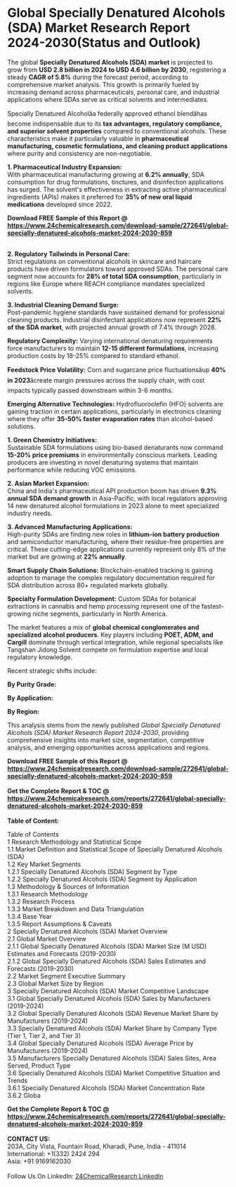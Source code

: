 <h1>Global Specially Denatured Alcohols (SDA) Market Research Report 2024-2030(Status and Outlook)</h1><p>The global <strong>Specially Denatured Alcohols (SDA) market</strong> is projected to grow from <strong>USD 2.8 billion in 2024 to USD 4.6 billion by 2030</strong>, registering a steady <strong>CAGR of 5.8%</strong> during the forecast period, according to comprehensive market analysis. This growth is primarily fueled by increasing demand across pharmaceuticals, personal care, and industrial applications where SDAs serve as critical solvents and intermediates.</p><p>Specially Denatured Alcoholâa federally approved ethanol blendâhas become indispensable due to its <strong>tax advantages, regulatory compliance, and superior solvent properties</strong> compared to conventional alcohols. These characteristics make it particularly valuable in <strong>pharmaceutical manufacturing, cosmetic formulations, and cleaning product applications</strong> where purity and consistency are non-negotiable.</p><p><strong>1. Pharmaceutical Industry Expansion:</strong><br>
With pharmaceutical manufacturing growing at <strong>6.2% annually</strong>, SDA consumption for drug formulations, tinctures, and disinfection applications has surged. The solvent's effectiveness in extracting active pharmaceutical ingredients (APIs) makes it preferred for <strong>35% of new oral liquid medications</strong> developed since 2022.</p><div><b>Download FREE Sample of this Report @ 
            <a href="https://www.24chemicalresearch.com/download-sample/272641/global-specially-denatured-alcohols-market-2024-2030-859">
            https://www.24chemicalresearch.com/download-sample/272641/global-specially-denatured-alcohols-market-2024-2030-859</a></b></div><br><p><strong>2. Regulatory Tailwinds in Personal Care:</strong><br>
Strict regulations on conventional alcohols in skincare and haircare products have driven formulators toward approved SDAs. The personal care segment now accounts for <strong>28% of total SDA consumption</strong>, particularly in regions like Europe where REACH compliance mandates specialized solvents.</p><p><strong>3. Industrial Cleaning Demand Surge:</strong><br>
Post-pandemic hygiene standards have sustained demand for professional cleaning products. Industrial disinfectant applications now represent <strong>22% of the SDA market</strong>, with projected annual growth of 7.4% through 2028.</p><p><strong>Regulatory Complexity:</strong> Varying international denaturing requirements force manufacturers to maintain <strong>12-15 different formulations</strong>, increasing production costs by 18-25% compared to standard ethanol.</p><p><strong>Feedstock Price Volatility:</strong> Corn and sugarcane price fluctuationsâup <strong>40% in 2023</strong>âcreate margin pressures across the supply chain, with cost impacts typically passed downstream within 3-6 months.</p><p><strong>Emerging Alternative Technologies:</strong> Hydrofluoroolefin (HFO) solvents are gaining traction in certain applications, particularly in electronics cleaning where they offer <strong>35-50% faster evaporation rates</strong> than alcohol-based solutions.</p><p><strong>1. Green Chemistry Initiatives:</strong><br>
Sustainable SDA formulations using bio-based denaturants now command <strong>15-20% price premiums</strong> in environmentally conscious markets. Leading producers are investing in novel denaturing systems that maintain performance while reducing VOC emissions.</p><p><strong>2. Asian Market Expansion:</strong><br>
China and India's pharmaceutical API production boom has driven <strong>9.3% annual SDA demand growth</strong> in Asia-Pacific, with local regulators approving 14 new denatured alcohol formulations in 2023 alone to meet specialized industry needs.</p><p><strong>3. Advanced Manufacturing Applications:</strong><br>
High-purity SDAs are finding new roles in <strong>lithium-ion battery production</strong> and semiconductor manufacturing, where their residue-free properties are critical. These cutting-edge applications currently represent only 8% of the market but are growing at <strong>22% annually</strong>.</p><p><strong>Smart Supply Chain Solutions:</strong> Blockchain-enabled tracking is gaining adoption to manage the complex regulatory documentation required for SDA distribution across 80+ regulated markets globally.</p><p><strong>Specialty Formulation Development:</strong> Custom SDAs for botanical extractions in cannabis and hemp processing represent one of the fastest-growing niche segments, particularly in North America.</p><p>The market features a mix of <strong>global chemical conglomerates and specialized alcohol producers</strong>. Key players including <strong>POET, ADM, and Cargill</strong> dominate through vertical integration, while regional specialists like Tangshan Jidong Solvent compete on formulation expertise and local regulatory knowledge.</p><p>Recent strategic shifts include:
</p><p><strong>By Purity Grade:</strong></p><p><strong>By Application:</strong></p><p><strong>By Region:</strong></p><p>This analysis stems from the newly published <em>Global Specially Denatured Alcohols (SDA) Market Research Report 2024-2030</em>, providing comprehensive insights into market size, segmentation, competitive analysis, and emerging opportunities across applications and regions.</p><div><b>Download FREE Sample of this Report @ 
            <a href="https://www.24chemicalresearch.com/download-sample/272641/global-specially-denatured-alcohols-market-2024-2030-859">
            https://www.24chemicalresearch.com/download-sample/272641/global-specially-denatured-alcohols-market-2024-2030-859</a></b></div><br><div><b>Get the Complete Report & TOC @ 
            <a href="https://www.24chemicalresearch.com/reports/272641/global-specially-denatured-alcohols-market-2024-2030-859">
            https://www.24chemicalresearch.com/reports/272641/global-specially-denatured-alcohols-market-2024-2030-859</a></b></div><br>
            <b>Table of Content:</b><p>Table of Contents<br />
1 Research Methodology and Statistical Scope<br />
1.1 Market Definition and Statistical Scope of Specially Denatured Alcohols (SDA)<br />
1.2 Key Market Segments<br />
1.2.1 Specially Denatured Alcohols (SDA) Segment by Type<br />
1.2.2 Specially Denatured Alcohols (SDA) Segment by Application<br />
1.3 Methodology & Sources of Information<br />
1.3.1 Research Methodology<br />
1.3.2 Research Process<br />
1.3.3 Market Breakdown and Data Triangulation<br />
1.3.4 Base Year<br />
1.3.5 Report Assumptions & Caveats<br />
2 Specially Denatured Alcohols (SDA) Market Overview<br />
2.1 Global Market Overview<br />
2.1.1 Global Specially Denatured Alcohols (SDA) Market Size (M USD) Estimates and Forecasts (2019-2030)<br />
2.1.2 Global Specially Denatured Alcohols (SDA) Sales Estimates and Forecasts (2019-2030)<br />
2.2 Market Segment Executive Summary<br />
2.3 Global Market Size by Region<br />
3 Specially Denatured Alcohols (SDA) Market Competitive Landscape<br />
3.1 Global Specially Denatured Alcohols (SDA) Sales by Manufacturers (2019-2024)<br />
3.2 Global Specially Denatured Alcohols (SDA) Revenue Market Share by Manufacturers (2019-2024)<br />
3.3 Specially Denatured Alcohols (SDA) Market Share by Company Type (Tier 1, Tier 2, and Tier 3)<br />
3.4 Global Specially Denatured Alcohols (SDA) Average Price by Manufacturers (2019-2024)<br />
3.5 Manufacturers Specially Denatured Alcohols (SDA) Sales Sites, Area Served, Product Type<br />
3.6 Specially Denatured Alcohols (SDA) Market Competitive Situation and Trends<br />
3.6.1 Specially Denatured Alcohols (SDA) Market Concentration Rate<br />
3.6.2 Globa</p><div><b>Get the Complete Report & TOC @ 
            <a href="https://www.24chemicalresearch.com/reports/272641/global-specially-denatured-alcohols-market-2024-2030-859">
            https://www.24chemicalresearch.com/reports/272641/global-specially-denatured-alcohols-market-2024-2030-859</a></b></div><br><b>CONTACT US:</b><br>
            203A, City Vista, Fountain Road, Kharadi, Pune, India - 411014<br>
            International: +1(332) 2424 294<br>
            Asia: +91 9169162030 <br><br>
            Follow Us On LinkedIn: <a href="https://www.linkedin.com/company/24chemicalresearch/">24ChemicalResearch LinkedIn</a>